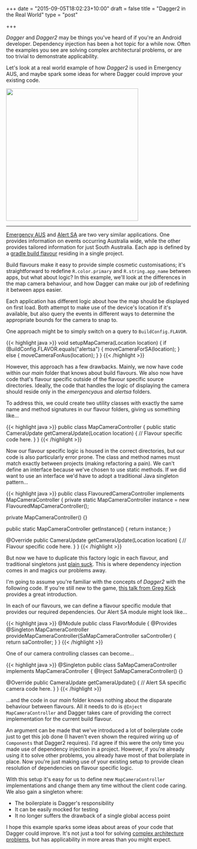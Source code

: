 +++
date = "2015-09-05T18:02:23+10:00"
draft = false
title = "Dagger2 in the Real World"
type = "post"

+++

*Dagger* and *Dagger2* may be things you've heard of if you're an Android developer. Dependency injection has been a hot topic for a while now. Often the examples you see are solving complex architectural problems, or are too trivial to demonstrate applicability.

Let's look at a real world example of how *Dagger2* is used in Emergency AUS, and maybe spark some ideas for where Dagger could improve your existing code.
<!--more-->

<img src="/img/blog/ea-sa-comparison.png" class="pull-right" width="360" />

----

[Emergency AUS](//play.google.com/store/apps/details?id=com.gridstone.emergencyaus) and [Alert SA](https://play.google.com/store/apps/details?id=au.gov.alert.sa) are two very similar applications. One provides information on events occurring Australia wide, while the other provides tailored information for just South Australia. Each app is defined by a [gradle build flavour](//tools.android.com/tech-docs/new-build-system/user-guide#TOC-Build-Type-Product-Flavor-Build-Variant) residing in a single project.

Build flavours make it easy to provide simple cosmetic customisations; it's straightforward to redefine `R.color.primary` and `R.string.app_name` between apps, but what about logic? In this example, we'll look at the differences in the map camera behaviour, and how Dagger can make our job of redefining it between apps easier.

Each application has different logic about how the map should be displayed on first load. Both attempt to make use of the device's location if it's available, but also query the events in different ways to determine the appropriate bounds for the camera to snap to.

One approach might be to simply switch on a query to `BuildConfig.FLAVOR`.

{{< highlight java >}}
void setupMapCamera(Location location) {
  if (BuildConfig.FLAVOR.equals("alertsa") {
    moveCameraForSA(location);
  } else {
    moveCameraForAus(location);
  }
}
{{< /highlight >}}

However, this approach has a few drawbacks. Mainly, we now have code within our *main* folder that knows about build flavours. We also now have code that's flavour specific outside of the flavour specific source directories. Ideally, the code that handles the logic of displaying the camera should reside only in the *emergencyaus* and *alertsa* folders.

To address this, we could create two utility classes with exactly the same name and method signatures in our flavour folders, giving us something like...

{{< highlight java >}}
public class MapCameraController {
  public static CameraUpdate getCameraUpdate(Location location) {
    // Flavour specific code here.
  }
}
{{< /highlight >}}

Now our flavour specific logic is housed in the correct directories, but our code is also particularly error prone. The class and method names must match exactly between projects (making refactoring a pain). We can't define an interface because we've chosen to use static methods. If we did want to use an interface we'd have to adopt a traditional Java singleton pattern...

{{< highlight java >}}
public class FlavouredCameraController implements MapCameraController {
  private static MapCameraController instance = new FlavouredMapCameraController();

  private MapCameraController() {}

  public static MapCameraController getInstance() {
    return instance;
  }

  @Override public CameraUpdate getCameraUpdate(Location location) {
    // Flavour specific code here.
  }
}
{{< /highlight >}}

But now we have to duplicate this factory logic in each flavour, and traditional singletons just [plain suck](//stackoverflow.com/questions/137975/what-is-so-bad-about-singletons). This is where dependency injection comes in and magics our problems away.

I'm going to assume you're familiar with the concepts of *Dagger2* with the following code. If you're still new to the game, [this talk from Greg Kick](//www.youtube.com/watch?v=oK_XtfXPkqw) provides a great introduction.

In each of our flavours, we can define a flavour specific module that provides our required dependencies. Our Alert SA module might look like...

{{< highlight java >}}
@Module public class FlavorModule {
  @Provides @Singleton MapCameraController provideMapCameraController(SaMapCameraController saController) {
    return saController;
  }
}
{{< /highlight >}}

One of our camera controlling classes can become...

{{< highlight java >}}
@Singleton public class SaMapCameraController implements MapCameraController {
  @Inject SaMapCameraController() {}

  @Override public CameraUpdate getCameraUpdate() {
    // Alert SA specific camera code here.
  }
}
{{< /highlight >}}

...and the code in our *main* folder knows nothing about the disparate behaviour between flavours. All it needs to do is `@Inject MapCameraController` and Dagger takes care of providing the correct implementation for the current build flavour.

An argument can be made that we've introduced a lot of boilerplate code just to get this job done (I haven't even shown the required wiring up of `Components` that Dagger2 requires). I'd agree if this were the only time you made use of dependency injection in a project. However, if you're already using it to solve other problems, you already have most of that boilerplate in place. Now you're just making use of your existing setup to provide clean resolution of dependencies on flavour specific logic.

With this setup it's easy for us to define new `MapCameraController` implementations and change them any time without the client code caring. We also gain a singleton where:

 - The boilerplate is Dagger's responsibility
 - It can be easily mocked for testing
 - It no longer suffers the drawback of a single global access point

I hope this example sparks some ideas about areas of your code that Dagger could improve. It's not just a tool for solving [complex architecture problems](//fernandocejas.com/2015/04/11/tasting-dagger-2-on-android/), but has applicability in more areas than you might expect.

